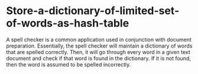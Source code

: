 # Store-a-dictionary-of-limited-set-of-words-as-hash-table
A spell checker is a common application used in conjunction with document preparation. Essentially, the spell checker will maintain a dictionary of words that are spelled correctly. Then, it will go through every word in a given text document and check if that word is found in the dictionary. If it is not found, then the word is assumed to be spelled incorrectly.
